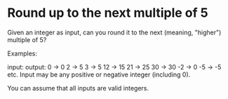 # Round up to the next multiple of 5

Given an integer as input, can you round it to the next (meaning, "higher") multiple of 5?

Examples:

input: output:
0 -> 0
2 -> 5
3 -> 5
12 -> 15
21 -> 25
30 -> 30
-2 -> 0
-5 -> -5
etc.
Input may be any positive or negative integer (including 0).

You can assume that all inputs are valid integers.
